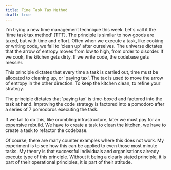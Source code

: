 ```yaml
---
title: Time Task Tax Method
draft: true
---
```


I'm trying a new time management technique this week. Let's call it the 'time
task tax method' (TTT). The principle is similar to how goods are taxed, but
with time and effort. Often when we execute a task, like cooking or writing
code, we fail to 'clean up' after ourselves. The universe dictates that the
arrow of entropy moves from low to high, from order to disorder. If we cook, the
kitchen gets dirty. If we write code, the codebase gets messier.

This principle dictates that every time a task is carried out, time must be
allocated to cleaning up, or 'paying tax'. The tax is used to move the arrow of
entropy in the other direction. To keep the kitchen clean, to refine your
strategy.

The principle dictates that 'paying tax' is time-boxed and factored into the
task at hand. Improving the code strategy is factored into a pomodoro after a
series of 7 pomodoros executing the task.

If we fail to do this, like crumbling infrastructure, later we must pay for an
expensive rebuild. We have to create a task to clean the kitchen, we have to
create a task to refactor the codebase.

Of course, there are many counter examples where this does not work. My
experiment is to see how this can be applied to even those most minute tasks. My
theory is that successful individuals and organisations already execute type of
this principle. Without it being a clearly stated principle, it is part of their
operational principles, it is part of their attitude.
